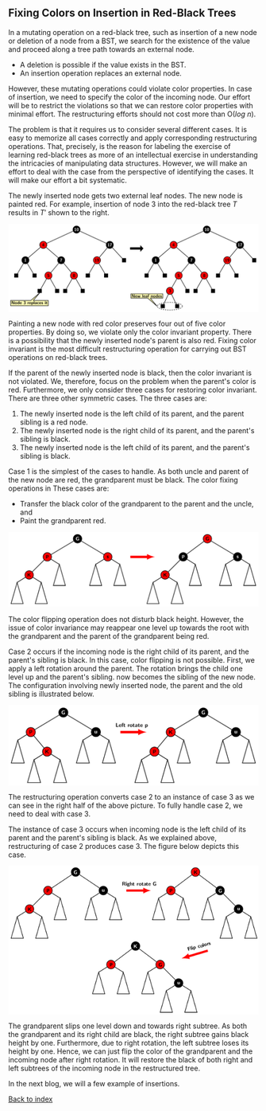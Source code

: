 ## Fixing Colors on Insertion in Red-Black Trees

In a mutating operation on a red-black tree, such as insertion of a new node or deletion of a node from a BST, we search for the existence of the 
value and proceed along a tree path towards an external node. 

- A deletion is possible if the value exists in the BST.
- An insertion operation replaces an external node.

However, these mutating operations could violate color properties. In case of insertion, we need to specify the color of the incoming node. Our effort 
will be to restrict the violations so that we can restore color properties with minimal effort. The restructuring 
efforts should not cost more than O(<i>log n</i>). 

The problem is that it requires us to consider several different cases. It is easy to memorize all cases 
correctly and apply corresponding restructuring operations. That, precisely, is the reason for labeling the exercise of 
learning red-black trees as more of an intellectual exercise in understanding the intricacies of manipulating data structures. 
However, we will make an effort to deal with the case from the perspective of identifying the cases. It will make 
our effort a bit systematic.

The newly inserted node gets two external leaf nodes. The new node is painted red. For example, insertion of
node 3 into the red-black tree $T$ results in $T'$ shown to the right. 
<p>
<img src="../images/rbInsertNew.png" align="center">
</p>
Painting a new node with red color preserves four out of five color properties. By doing so, we violate only the color invariant property. There is a 
possibility that the newly inserted node's parent is also red. Fixing color invariant is the most difficult restructuring operation for carrying out BST 
operations on red-black trees. 

If the parent of the newly inserted node is black, then the color invariant is not violated. We, therefore, focus on the problem when the parent's color is red. 
Furthermore, we only consider three cases for restoring color invariant. There are three other symmetric cases. The three cases are:  

1. The newly inserted node is the left child of its parent, and the parent sibling is a red node. 
2. The newly inserted node is the right child of its parent, and the parent's sibling is black. 
3. The newly inserted node is the left child of its parent, and the parent's sibling is black. 

Case 1 is the simplest of the cases to handle. As both uncle and parent of the new node are red, the grandparent must be black. The color fixing operations in
These cases are:

- Transfer the black color of the grandparent to the parent and the uncle, and 
- Paint the grandparent red. 

<p>
<img src="../images/case1colorInv.png" >
</p>

The color flipping operation does not disturb black height. However, the issue of color invariance may reappear one level up towards the root with the grandparent and the parent of the grandparent being red.  

Case 2 occurs if the incoming node is the right child of its parent, and the parent's sibling is black. In this case, color flipping is not possible. 
First, we apply a left rotation around the parent. The rotation brings the child one level up and the parent's sibling. 
now becomes the sibling of the new node. The configuration involving newly inserted node, the parent and the old sibling is 
illustrated below.

<p>
<img src="../images/case2colorInv.png" align="center" >
</p>

The restructuring operation converts case 2 to an instance of case 3 as we can
see in the right half of the above picture. To fully handle case 2, we need to deal with case 3. 

The instance of case 3 occurs when incoming node is the left child of its parent and the parent's sibling is black. As 
we explained above, restructuring of case 2 produces case 3. The figure below depicts this case. 
<p>
<img src="../images/case3colorInv.png" align="center">
</p>

The grandparent slips one level down and towards right subtree. As both the grandparent and its right child are black, the 
right subtree gains black height by one. Furthermore, due to right rotation, the left subtree loses its height by one. 
Hence, we can just flip the color of the grandparent and the incoming node after right rotation. It will restore the 
black of both right and left subtrees of the incoming node in the restructured tree.

In the next blog, we will a few example of insertions.

[Back to index](../index.md)
